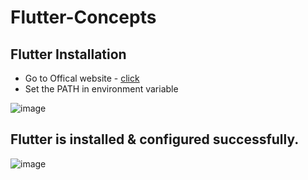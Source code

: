 # Flutter-Concepts

## Flutter Installation
- Go to Offical website - [click](https://docs.flutter.dev/get-started/install/windows/mobile?tab=download)
- Set the PATH in environment variable
  
![image](https://github.com/BroLetsCodeIt/Flutter-Concepts/assets/113767803/d4829854-d971-4c68-9cd3-5eb3eb1b3fcf)


## Flutter is installed & configured successfully.
![image](https://github.com/BroLetsCodeIt/Flutter-Concepts/assets/113767803/6cb2bb9c-7bb5-4620-9008-dff8905f6b81)

